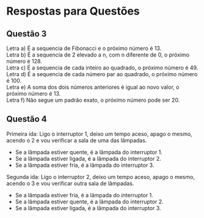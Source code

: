 # Respostas para Questões

## Questão 3

Letra a) É a sequencia de Fibonacci e o próximo número é 13.<br/>
Letra b) É a sequencia de 2 elevado a n, com n diferente de 0, o próximo número é 128.<br/>
Letra c) É a sequencia de cada inteiro ao quadrado, o próximo número é 49.<br/>
Letra d) É a sequencia de cada número par ao quadrado, o próximo número é 100.<br/>
Letra e) A soma dos dois números anteriores é igual ao novo valor, o próximo número é 13.<br/>
Letra f) Não segue um padrão exato, o próximo número pode ser 20.<br/>

## Questão 4

Primeira ida:
Ligo o interruptor 1, deixo um tempo aceso, apago o mesmo, acendo o 2 e vou verificar a sala de uma das lâmpadas.
- Se a lâmpada estiver quente, é a lâmpada do interruptor 1.
- Se a lâmpada estiver ligada, é a lâmpada do interruptor 2.
- Se a lâmpada estiver fria, é a lâmpada do interruptor 3.

Segunda ida:
Ligo o interruptor 2, deixo um tempo aceso, apago o mesmo, acendo o 3 e vou verificar outra sala de lâmpadas.
- Se a lâmpada estiver fria, é a lâmpada do interruptor 1.
- Se a lâmpada estiver quente, é a lâmpada do interruptor 2.
- Se a lâmpada estiver ligada, é a lâmpada do interruptor 3.
